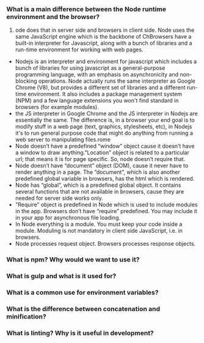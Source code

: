 ### What is a main difference between the Node runtime environment and the browser?
1. ode does that in server side and browsers in client side. Node uses the same JavaScript engine which is the backbone of ChBrowsers have a built-in interpreter for Javascript, along with a bunch of libraries and a run-time environment for working with web pages. 

- Nodejs is an interpreter and environment for javascript which includes a bunch of libraries for using javascript as a general-purpose programming language, with an emphasis on asynchronicity and non-blocking operations. 
  Node actually runs the same interpreter as Google Chrome (V8), but provides a different set of libraries and a different run-time environment. It also includes a package management system (NPM) and a few language extensions you won't find standard in browsers (for example modules).
- the JS interpreter in Google Chrome and the JS interpreter in Nodejs are essentially the same. The difference is, in a browser your end goal is to modify stuff in a web page (text, graphics, stylesheets, etc), in Nodejs it's to run general purpose code that might do anything from 
  running a web server to manipulating files.rome
- Node doesn’t have a predefined “window” object cause it doesn’t have a window to draw anything.”Location” object is related to a particular url; that means it is for page specific. So, node doesn’t require that.	 
- Node doesn’t have “document” object (DOM), cause it never have to render anything in a page. The ”document”, which is also another predefined global variable in browsers, has the html which is rendered.
- Node has “global”, which is a predefined global object. It contains several functions that are not available in browsers, cause they are needed for server side works only.	 
- ”Require” object is predefined in Node which is used to include modules in the app.	 Browsers don’t have “require” predefined. You may include it in your app for asynchronous file loading.
- In Node everything is a module. You must keep your code inside a module.	 Moduling is not mandatory in client side JavaScript, i.e. in browsers.
- Node processes request object.	 Browsers processes response objects.

### What is npm? Why would we want to use it?
### What is gulp and what is it used for?
### What is a common use for environment variables?
### What is the difference between concatenation and minification?
### What is linting? Why is it useful in development?
  
